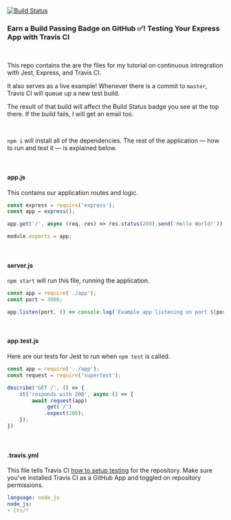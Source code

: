 [![Build Status](https://travis-ci.com/healeycodes/earn-a-build-passing-badge.svg?branch=master)](https://travis-ci.com/healeycodes/earn-a-build-passing-badge)

### Earn a Build Passing Badge on GitHub ✅! Testing Your Express App with Travis CI

<br>

This repo contains the are the files for my tutorial on continuous intregration with Jest, Express, and Travis CI.

It also serves as a live example! Whenever there is a commit to `master`, Travis CI will queue up a new test build.

The result of that build will affect the Build Status badge you see at the top there. If the build fails, I will get an email too.

<br>

`npm i` will install all of the dependencies. The rest of the application — how to run and test it — is explained below.

<br>

#### app.js

This contains our application routes and logic.

```javascript
const express = require('express');
const app = express();

app.get('/', async (req, res) => res.status(200).send('Hello World!'));

module.exports = app;
```

<br>

#### server.js

`npm start` will run this file, running the application.

```javascript
const app = require('./app');
const port = 3000;

app.listen(port, () => console.log(`Example app listening on port ${port}!`))
```

<br>

#### app.test.js

Here are our tests for Jest to run when `npm test` is called.

```javascript
const app = require('../app');
const request = require('supertest');

describe('GET /', () => {
    it('responds with 200', async () => {
        await request(app)
            .get('/')
            .expect(200);
    });
})
```

<br>

#### .travis.yml

This file tells Travis CI [how to setup testing](https://docs.travis-ci.com/user/customizing-the-build/) for the repository. Make sure you've installed Travis CI as a GitHub App and toggled on repository permissions.

```yml
language: node_js
node_js:
- lts/*
```
